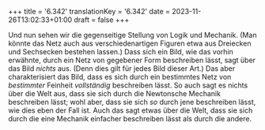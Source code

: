 +++
title = '6.342'
translationKey = '6.342'
date = 2023-11-26T13:02:33+01:00
draft = false
+++

Und nun sehen wir die gegenseitige Stellung von Logik und Mechanik. (Man könnte das Netz auch aus verschiedenartigen Figuren etwa aus Dreiecken und Sechsecken bestehen lassen.) Dass sich ein Bild, wie das vorhin erwähnte, durch ein Netz von gegebener Form beschreiben lässt, sagt über das Bild <em class="germph">nichts</em> aus. (Denn dies gilt für jedes Bild dieser Art.) Das aber charakterisiert das Bild, dass es sich durch ein bestimmtes Netz von <em class="germph">bestimmter</em> Feinheit <em class="germph">vollständig</em> beschreiben lässt.
So auch sagt es nichts über die Welt aus, dass sie sich durch die Newtonsche Mechanik beschreiben lässt; wohl aber, dass sie sich <em class="germph">so</em> durch jene beschreiben lässt, wie dies eben der Fall ist. Auch das sagt etwas über die Welt, dass sie sich durch die eine Mechanik einfacher beschreiben lässt als durch die andere.
